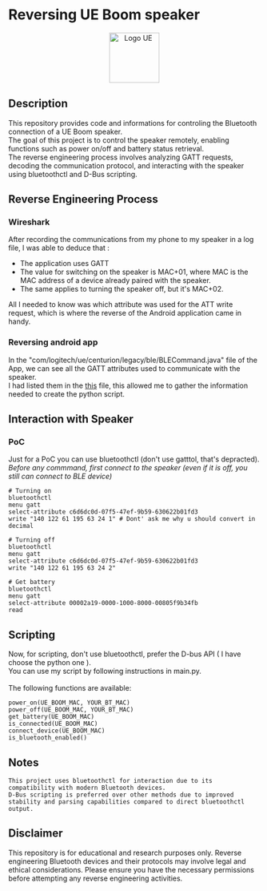 # Reversing UE Boom speaker

<p align="center">
<img src="https://yt3.ggpht.com/-pNGL_fZt-wo/AAAAAAAAAAI/AAAAAAAAAAA/86MBTnIqSZQ/s900-c-k-no-mo-rj-c0xffffff/photo.jpg" alt="Logo UE" style="width: 100px; height: 100px;" />
</p>

## Description

This repository provides code and informations for controling the Bluetooth connection of a UE Boom speaker.<br>
The goal of this project is to control the speaker remotely, enabling functions such as power on/off and battery status retrieval.<br>
The reverse engineering process involves analyzing GATT requests, decoding the communication protocol, and interacting with the speaker using bluetoothctl and D-Bus scripting.<br>

## Reverse Engineering Process

### Wireshark
After recording the communications from my phone to my speaker in a log file, I was able to deduce that : 
- The application uses GATT
- The value for switching on the speaker is MAC+01, where MAC is the MAC address of a device already paired with the speaker.
- The same applies to turning the speaker off, but it's MAC+02.

All I needed to know was which attribute was used for the ATT write request, which is where the reverse of the Android application came in handy.

### Reversing android app
In the "com/logitech/ue/centurion/legacy/ble/BLECommand.java" file of the App, we can see all the GATT attributes used to communicate with the speaker.<br>
I had listed them in the [this](https://github.com/skilo-sh/Reversing-UE-Boom/blob/main/all_attributes.txt) file, this allowed me to gather the information needed to create the python script. 

## Interaction with Speaker

### PoC
Just for a PoC you can use bluetoothctl (don't use gatttol, that's depracted).<br>
*Before any commmand, first connect to the speaker (even if it is off, you still can connect to BLE device)*

```
# Turning on 
bluetoothctl
menu gatt
select-attribute c6d6dc0d-07f5-47ef-9b59-630622b01fd3
write "140 122 61 195 63 24 1" # Dont' ask me why u should convert in decimal
```
```
# Turning off
bluetoothctl
menu gatt
select-attribute c6d6dc0d-07f5-47ef-9b59-630622b01fd3
write "140 122 61 195 63 24 2"
```
```
# Get battery
bluetoothctl
menu gatt
select-attribute 00002a19-0000-1000-8000-00805f9b34fb
read
```

## Scripting
Now, for scripting, don't use bluetoothctl, prefer the D-bus API ( I have choose the python one ).<br>
You can use my script by following instructions in main.py.<br><br>
The following functions are available:
```PY
power_on(UE_BOOM_MAC, YOUR_BT_MAC)
power_off(UE_BOOM_MAC, YOUR_BT_MAC)
get_battery(UE_BOOM_MAC)
is_connected(UE_BOOM_MAC)
connect_device(UE_BOOM_MAC)
is_bluetooth_enabled()
```

## Notes
    This project uses bluetoothctl for interaction due to its compatibility with modern Bluetooth devices.
    D-Bus scripting is preferred over other methods due to improved stability and parsing capabilities compared to direct bluetoothctl output.

## Disclaimer
  This repository is for educational and research purposes only. Reverse engineering Bluetooth devices and their protocols may involve legal and ethical considerations. Please ensure you have the necessary permissions before attempting any reverse engineering activities.
